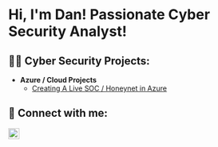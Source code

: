 <h1>Hi, I'm Dan! Passionate Cyber Security Analyst!</a></h1>

<h2>👨‍💻 Cyber Security Projects:</h2>

- <b>Azure / Cloud Projects</b>
  - [Creating A Live SOC / Honeynet in Azure](https://github.com/Dlarson7911/Cloud-SOC)

<h2> 🤳 Connect with me:</h2>

[<img align="left" alt="DanielLarson | LinkedIn" width="22px" src="https://cdn.jsdelivr.net/npm/simple-icons@v3/icons/linkedin.svg" />][linkedin]

[linkedin]: https://www.linkedin.com/in/danieljlarson/

<!--
**Dlarson7911/dlarson7911** is a ✨ _special_ ✨ repository because its `README.md` (this file) appears on your GitHub profile.

Here are some ideas to get you started:

- 🔭 I’m currently working on ...
- 🌱 I’m currently learning ...
- 👯 I’m looking to collaborate on ...
- 🤔 I’m looking for help with ...
- 💬 Ask me about ...
- 📫 How to reach me: ...
- 😄 Pronouns: ...
- ⚡ Fun fact: ...
-->
